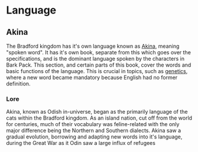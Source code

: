 # Language

## Akina

The Bradford kingdom has it's own language known as [Akina](https://akina.tonybark.com/), meaning "spoken word". It has it's own book, separate from this which goes over the specifications, and is the dominant language spoken by the characters in Bark Pack. This section, and certain parts of this book, cover the words and basic functions of the language. This is crucial in topics, such as [genetics](../genetics.md), where a new word became mandatory because English had no former definition.

### Lore

Akina, known as Odish in-universe, began as the primarily language of the cats within the Bradford kingdom. As an island nation, cut off from the world for centuries, much of their vocabulary was feline-related with the only major difference being the Northern and Southern dialects. Akina saw a gradual evolution, borrowing and adapting new words into it's language, during the Great War as it Odin saw a large influx of refugees 